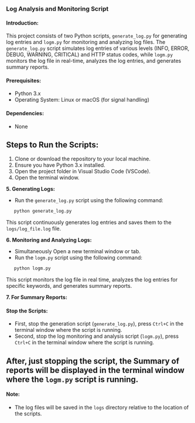 ### Log Analysis and Monitoring Script

#### Introduction:
This project consists of two Python scripts, `generate_log.py` for generating log entries and `logm.py` for monitoring and analyzing log files. The `generate_log.py` script simulates log entries of various levels (INFO, ERROR, DEBUG, WARNING, CRITICAL) and HTTP status codes, while `logm.py` monitors the log file in real-time, analyzes the log entries, and generates summary reports.

#### Prerequisites:
- Python 3.x
- Operating System: Linux or macOS (for signal handling)

#### Dependencies:
- None

## Steps to Run the Scripts:

1. Clone or download the repository to your local machine.
2. Ensure you have Python 3.x installed.
3. Open the project folder in Visual Studio Code (VSCode).
4. Open the terminal window.
   
**5. Generating Logs:**
- Run the `generate_log.py` script using the following command:
```bash 
   python generate_log.py
```
This script continuously generates log entries and saves them to the `logs/log_file.log` file.

**6. Monitoring and Analyzing Logs:**
- Simultaneously Open a new terminal window or tab.
- Run the `logm.py` script using the following command:
```bash 
   python logm.py
```
This script monitors the log file in real time, analyzes the log entries for specific keywords, and generates summary reports.

**7. For Summary Reports:**

#### Stop the Scripts:
- First, stop the generation script (`generate_log.py`), press `Ctrl+C` in the terminal window where the script is running.
- Second, stop the log monitoring and analysis script (`logm.py`), press `Ctrl+C` in the terminal window where the script is running.

## After, just stopping the script, the Summary of reports will be displayed in the terminal window where the `logm.py` script is running.

#### Note:
- The log files will be saved in the `logs` directory relative to the location of the scripts.

